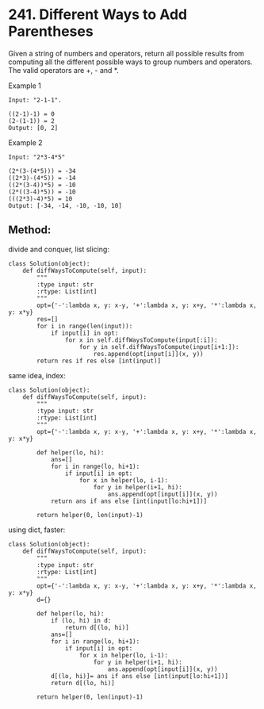 # 241. Different Ways to Add Parentheses

Given a string of numbers and operators, return all possible results from computing all the different possible ways to group numbers and operators. The valid operators are +, - and *.


Example 1

    Input: "2-1-1".
    
    ((2-1)-1) = 0
    (2-(1-1)) = 2
    Output: [0, 2]


Example 2

    Input: "2*3-4*5"
    
    (2*(3-(4*5))) = -34
    ((2*3)-(4*5)) = -14
    ((2*(3-4))*5) = -10
    (2*((3-4)*5)) = -10
    (((2*3)-4)*5) = 10
    Output: [-34, -14, -10, -10, 10]
    
## Method:

divide and conquer, list slicing:

    class Solution(object):
        def diffWaysToCompute(self, input):
            """
            :type input: str
            :rtype: List[int]
            """
            opt={'-':lambda x, y: x-y, '+':lambda x, y: x+y, '*':lambda x, y: x*y}
            res=[]
            for i in range(len(input)):
                if input[i] in opt:
                    for x in self.diffWaysToCompute(input[:i]):
                        for y in self.diffWaysToCompute(input[i+1:]):
                            res.append(opt[input[i]](x, y))
            return res if res else [int(input)] 
            
same idea, index:

    class Solution(object):
        def diffWaysToCompute(self, input):
            """
            :type input: str
            :rtype: List[int]
            """
            opt={'-':lambda x, y: x-y, '+':lambda x, y: x+y, '*':lambda x, y: x*y}
            
            def helper(lo, hi):
                ans=[]
                for i in range(lo, hi+1):
                    if input[i] in opt:
                        for x in helper(lo, i-1):
                            for y in helper(i+1, hi):
                                ans.append(opt[input[i]](x, y))
                return ans if ans else [int(input[lo:hi+1])]
            
            return helper(0, len(input)-1)
            
using dict, faster:

    class Solution(object):
        def diffWaysToCompute(self, input):
            """
            :type input: str
            :rtype: List[int]
            """
            opt={'-':lambda x, y: x-y, '+':lambda x, y: x+y, '*':lambda x, y: x*y}
            d={}
            
            def helper(lo, hi):
                if (lo, hi) in d:
                    return d[(lo, hi)]
                ans=[]
                for i in range(lo, hi+1):
                    if input[i] in opt:
                        for x in helper(lo, i-1):
                            for y in helper(i+1, hi):
                                ans.append(opt[input[i]](x, y))
                d[(lo, hi)]= ans if ans else [int(input[lo:hi+1])]
                return d[(lo, hi)]
            
            return helper(0, len(input)-1)